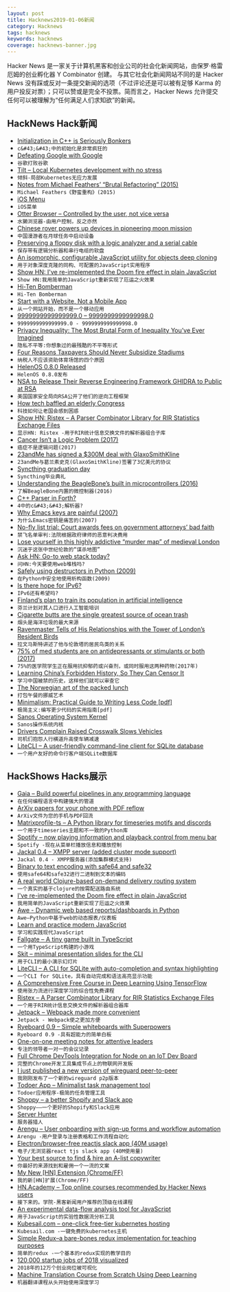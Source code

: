```yaml
---
layout: post
title: Hacknews2019-01-06新闻
category: Hacknews
tags: hacknews
keywords: hacknews
coverage: hacknews-banner.jpg
---
```


Hacker News 是一家关于计算机黑客和创业公司的社会化新闻网站，由保罗·格雷厄姆的创业孵化器 Y Combinator 创建。
与其它社会化新闻网站不同的是 Hacker News 没有踩或反对一条提交新闻的选项（不过评论还是可以被有足够 Karma 的用户投反对票）；只可以赞或是完全不投票。简而言之，Hacker News 允许提交任何可以被理解为“任何满足人们求知欲”的新闻。

## HackNews Hack新闻


- [Initialization in C&#43;&#43; is Seriously Bonkers](https://mikelui.io/2019/01/03/seriously-bonkers.html)
- `c&#43;&#43;中的初始化是非常疯狂的`
- [Defeating Google with Google](https://twitter.com/FGRibreau/status/1080810518493966337)
- `谷歌打败谷歌`
- [Tilt – Local Kubernetes development with no stress](https://github.com/windmilleng/tilt)
- `倾斜-局部Kubernetes无应力发展`
- [Notes from Michael Feathers’ “Brutal Refactoring” (2015)](https://www.thekua.com/atwork/2011/05/notes-from-michael-feathers-brutal-refactoring/)
- `Michael Feathers《野蛮重构》(2015)`
- [iOS Menu](https://codea.io/blog/the-ios-menu/)
- `iOS菜单`
- [Otter Browser – Controlled by the user, not vice versa](https://otter-browser.org/)
- `水獭浏览器-由用户控制，反之亦然`
- [Chinese rover powers up devices in pioneering moon mission](https://phys.org/news/2019-01-chinese-rover-powers-devices-moon.html)
- `中国漫游者在月球任务中启动设备`
- [Preserving a floppy disk with a logic analyzer and a serial cable](https://www.chzsoft.de/site/hardware/preserving-a-floppy-disk-with-a-logic-analyzer/)
- `保存带有逻辑分析器和串行电缆的软盘`
- [An isomorphic, configurable JavaScript utility for objects deep cloning](https://github.com/jfet97/omniclone)
- `用于对象深度克隆的同构、可配置的JavaScript实用程序`
- [Show HN: I&#39;ve re-implemented the Doom fire effect in plain JavaScript](https://github.com/filipedeschamps/doom-fire-algorithm)
- `Show HN:我用简单的JavaScript重新实现了厄运之火效果`
- [Hi-Ten Bomberman](http://randomhoohaas.flyingomelette.com/bomb/arc-hiten/)
- `Hi-Ten Bomberman`
- [Start with a Website, Not a Mobile App](https://www.atrium.co/blog/founders-should-build-website-not-mobile-app/)
- `从一个网站开始，而不是一个移动应用`
- [9999999999999999.0 – 9999999999999998.0](http://geocar.sdf1.org/numbers.html)
- `9999999999999999.0 - 9999999999999998.0`
- [Privacy Inequality: The Most Brutal Form of Inequality You’ve Ever Imagined](https://medium.com/privateid-blog/privacy-inequality-the-most-brutal-form-of-inequality-youve-ever-imagined-e674d4f3cd42)
- `隐私不平等:你想象过的最残酷的不平等形式`
- [Four Reasons Taxpayers Should Never Subsidize Stadiums](https://www.bloomberg.com/view/articles/2018-07-16/four-reasons-taxpayers-should-never-subsidize-stadiums)
- `纳税人不应该资助体育场馆的四个原因`
- [HelenOS 0.8.0 Released](http://www.helenos.org/wiki/ReleaseNotes/0.8.0)
- `HelenOS 0.8.0发布`
- [NSA to Release Their Reverse Engineering Framework GHIDRA to Public at RSA](https://www.rsaconference.com/events/us19/agenda/sessions/16608-Come-Get-Your-Free-NSA-Reverse-Engineering-Tool)
- `美国国家安全局向RSA公开了他们的逆向工程框架`
- [How tech baffled an elderly Congress](http://digitaledition.baltimoresun.com/infinity/article_share.aspx?guid=13f67296-964c-469d-9c7f-d20a7dd550a4)
- `科技如何让老国会感到困惑`
- [Show HN: Ristex – A Parser Combinator Library for RIR Statistics Exchange Files](https://github.com/ip-num-tools/ristex)
- `显示HN: Ristex -用于RIR统计信息交换文件的解析器组合子库`
- [Cancer Isn’t a Logic Problem (2017)](http://cancer.nautil.us/article/186/cancer-isnt-a-logic-problem)
- `癌症不是逻辑问题(2017)`
- [23andMe has signed a $300M deal with GlaxoSmithKline](https://www.businessinsider.com/dna-testing-delete-your-data-23andme-ancestry-2018-7)
- `23andMe与葛兰素史克(GlaxoSmithKline)签署了3亿美元的协议`
- [Syncthing graduation day](https://forum.syncthing.net/t/syncthing-graduation-day/12617)
- `Syncthing毕业典礼`
- [Understanding the BeagleBone’s built in microcontrollers (2016)](http://www.righto.com/2016/08/pru-tips-understanding-beaglebones.html)
- `了解BeagleBone内置的微控制器(2016)`
- [C&#43;&#43; Parser in Forth?](https://groups.google.com/forum/#!topic/comp.lang.forth/WoXu5N67S6I)
- `4中的c&#43;&#43;解析器?`
- [Why Emacs keys are painful (2007)](http://ergoemacs.org/emacs/emacs_kb_shortcuts_pain.html)
- `为什么Emacs密钥是痛苦的(2007)`
- [No-fly list trial: Court awards fees on government attorneys’ bad faith](https://papersplease.org/wp/2019/01/03/plaintiff-in-first-no-fly-trial-wins-another-appeal-on-attorneys-fees-and-government-lawyers-bad-faith/)
- `禁飞名单审判:法院根据政府律师的恶意判决费用`
- [Lose yourself in this highly addictive “murder map” of medieval London](https://arstechnica.com/science/2019/01/addictive-interactive-murder-map-lets-you-explore-medieval-london-crime/)
- `沉迷于这张中世纪伦敦的“谋杀地图”`
- [Ask HN: Go-to web stack today?](item?id=18829557)
- `问HN:今天要使用web堆栈吗?`
- [Safely using destructors in Python (2009)](https://eli.thegreenplace.net/2009/06/12/safely-using-destructors-in-python/)
- `在Python中安全地使用析构函数(2009)`
- [Is there hope for IPv6?](https://www.internetgovernance.org/2019/01/04/is-there-hope-for-ipv6/)
- `IPv6还有希望吗?`
- [Finland’s plan to train its population in artificial intelligence](https://www.politico.eu/article/finland-one-percent-ai-artificial-intelligence-courses-learning-training/)
- `芬兰计划对其人口进行人工智能培训`
- [Cigarette butts are the single greatest source of ocean trash](https://www.nbcnews.com/news/us-news/plastic-straw-ban-cigarette-butts-are-single-greatest-source-ocean-n903661?icid=related)
- `烟头是海洋垃圾的最大来源`
- [Ravenmaster Tells of His Relationships with the Tower of London’s Resident Birds](https://www.scientificamerican.com/article/ravenmaster-christopher-skaife-tells-of-his-relationships-with-the-tower-of-londons-resident-birds/)
- `拉文马斯特讲述了他与伦敦塔的居民鸟类的关系`
- [75% of med students are on antidepressants or stimulants or both (2017)](http://www.idealmedicalcare.org/75-med-students-antidepressants-stimulants/)
- `75%的医学院学生正在服用抗抑郁药或兴奋剂，或同时服用这两种药物(2017年)`
- [Learning China’s Forbidden History, So They Can Censor It](https://www.nytimes.com/2019/01/02/business/china-internet-censor.html)
- `学习中国被禁的历史，这样他们就可以审查它`
- [The Norwegian art of the packed lunch](http://www.bbc.com/capital/story/20190103-the-norwegian-art-of-the-packed-lunch)
- `打包午餐的挪威艺术`
- [Minimalism: Practical Guide to Writing Less Code [pdf]](http://www.two-sdg.demon.co.uk/curbralan/papers/jaoo/Minimalism.pdf)
- `极简主义:编写更少代码的实用指南[pdf]`
- [Sanos Operating System Kernel](http://www.jbox.dk/sanos/index.htm)
- `Sanos操作系统内核`
- [Drivers Complain Raised Crosswalk Slows Vehicles](https://pricetags.ca/2019/01/04/friday-file-drivers-complain-raised-crosswalk-slows-vehicles/#more-146036)
- `司机们抱怨人行横道升高使车辆减速`
- [LiteCLI – A user-friendly command-line client for SQLite database](https://www.pgcli.com/launching-litecli.html)
- `一个用户友好的命令行客户端SQLite数据库`


## HackShows Hacks展示

- [ Gaia – Build powerful pipelines in any programming language](https://gaia-pipeline.io/)
- `在任何编程语言中构建强大的管道`
- [ ArXiv papers for your phone with PDF reflow](https://docushow.com/)
- `ArXiv文件为您的手机与PDF回流`
- [ Matrixprofile-ts – A Python library for timeseries motifs and discords](https://github.com/target/matrixprofile-ts)
- `一个用于timeseries主题和不一致的Python库`
- [ Spotify – now playing information and playback control from menu bar](https://github.com/davicorreiajr/spotify-now-playing)
- `Spotify -现在从菜单栏播放信息和播放控制`
- [ Jackal 0.4 – XMPP server (added cluster mode support)](https://github.com/ortuman/jackal/releases/tag/v0.4.0)
- `Jackal 0.4 - XMPP服务器(添加集群模式支持)`
- [ Binary to text encoding with safe64 and safe32](https://github.com/kstenerud/safe64)
- `使用safe64和safe32进行二进制到文本的编码`
- [ A real world Clojure-based on-demand delivery routing system](https://github.com/Purple-Services)
- `一个真实的基于clojure的按需配送路由系统`
- [ I&#39;ve re-implemented the Doom fire effect in plain JavaScript](https://github.com/filipedeschamps/doom-fire-algorithm)
- `我用简单的JavaScript重新实现了厄运之火效果`
- [ Awe - Dynamic web based reports/dashboards in Python](https://github.com/dankilman/awe)
- `Awe—Python中基于web的动态报表/仪表板`
- [ Learn and practice modern JavaScript](https://learnjavascript.online/)
- `学习和实践现代JavaScript`
- [ Fallgate – A tiny game built in TypeScript](https://mbforbes.github.io/fallgate)
- `一个用TypeScript构建的小游戏`
- [ Skit – minimal presentation slides for the CLI](https://github.com/jpeinelt/skit)
- `用于CLI的最小演示幻灯片`
- [ LiteCLI – A CLI for SQLite with auto-completion and syntax highlighting](https://litecli.com/)
- `一个CLI for SQLite，具有自动完成和语法高亮显示功能`
- [ A Comprehensive Free Course in Deep Learning Using TensorFlow](https://github.com/osforscience/TensorFlow-Course#4)
- `使用张力流进行深度学习的综合性免费课程`
- [ Ristex – A Parser Combinator Library for RIR Statistics Exchange Files](https://github.com/ip-num-tools/ristex)
- `一个用于RIR统计信息交换文件的解析器组合器库`
- [ Jetpack – Webpack made more convenient](https://github.com/KidkArolis/jetpack)
- `Jetpack - Webpack使之更加方便`
- [ Ryeboard 0.9 – Simple whiteboards with Superpowers](https://www.ryeboard.com/#)
- `Ryeboard 0.9 -具有超能力的简单白板`
- [ One-on-one meeting notes for attentive leaders](https://www.oneonemeeting.com/)
- `专注的领导者一对一的会议记录`
- [ Full Chrome DevTools Integration for Node on an IoT Dev Board](https://rahulrav.svbtle.com/devtools-adventures-with-an-omega2pro)
- `完整的Chrome开发工具集成节点上的物联网开发板`
- [ I just published a new version of wireguard peer-to-peer](https://crates.io/crates/wireguard-p2p)
- `我刚刚发布了一个新的wireguard p2p版本`
- [ Todoer App – Minimalist task management tool](https://todoerapp.com/)
- `Todoer应用程序-极简的任务管理工具`
- [ Shoppy – a better Shopify and Slack app](https://shoppy.emerald.io/)
- `Shoppy——一个更好的Shopify和Slack应用`
- [ Server Hunter](https://www.serverhunter.com/)
- `服务器猎人`
- [ Arengu – User onboarding with sign-up forms and workflow automation](https://www.arengu.com/)
- `Arengu -用户登录与注册表格和工作流程自动化`
- [ Electron/browser-free reactjs slack app (40M usage)](https://github.com/cztomsik/slack-app)
- `电子/无浏览器react tjs slack app (40M使用量)`
- [ Your best source to find &amp; hire an A-list copywriter](https://copysamba.com/)
- `你最好的来源找到和雇佣一个一流的文案`
- [ My New [HN] Extension (Chrome/FF)](https://chrome.google.com/webstore/detail/hacker-news-watcher/ojkdgdapoebjekbklfpfjlccifecjeoo)
- `我的新[HN]扩展(Chrome/FF)`
- [ HN.Academy – Top online courses recommended by Hacker News users](https://hn.academy)
- `接下来的。学院-黑客新闻用户推荐的顶级在线课程`
- [ An experimental data-flow analysis tool for JavaScript](http://www.fromjs.com/)
- `用于JavaScript的实验性数据流分析工具`
- [ Kubesail.com – one-click free-tier kubernetes hosting](https://kubesail.com)
- `Kubesail.com -一键免费的kubernetes主机`
- [ Simple Redux–a bare-bones redux implementation for teaching purposes](https://github.com/eddyerburgh/simple-redux)
- `简单的redux -一个基本的redux实现的教学目的`
- [ 120,000 startup jobs of 2018 visualized](https://startup.jobs/trends/2018)
- `2018年的12万个创业岗位被可视化`
- [ Machine Translation Course from Scratch Using Deep Learning](https://github.com/astorfi/neural-machine-translation-from-scratch)
- `机器翻译课程从头开始使用深度学习`


